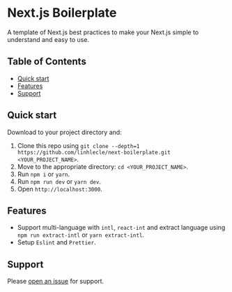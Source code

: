# Next.js Boilerplate

A template of Next.js best practices to make your Next.js simple to understand and easy to use.

## Table of Contents

- [Quick start](#quick-start)
- [Features](#features)
- [Support](#support)

## Quick start

Download to your project directory and:

1. Clone this repo using `git clone --depth=1 https://github.com/linhlecle/next-boilerplate.git <YOUR_PROJECT_NAME>`.
2. Move to the appropriate directory: `cd <YOUR_PROJECT_NAME>`.
3. Run `npm i` or `yarn`.
4. Run `npm run dev` or `yarn dev`.
5. Open `http://localhost:3000`.

## Features

- Support multi-language with `intl`, `react-int` and extract language using `npm run extract-intl` or `yarn extract-intl`.
- Setup `Eslint` and `Prettier`.

## Support

Please [open an issue](https://github.com/linhlecle/next-boilerplate/issues/new) for support.
